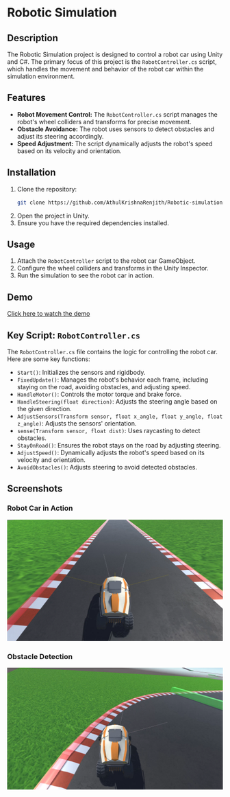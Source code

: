 # Robotic Simulation

## Description
The Robotic Simulation project is designed to control a robot car using Unity and C#. The primary focus of this project is the `RobotController.cs` script, which handles the movement and behavior of the robot car within the simulation environment.

## Features
- **Robot Movement Control:** The `RobotController.cs` script manages the robot's wheel colliders and transforms for precise movement.
- **Obstacle Avoidance:** The robot uses sensors to detect obstacles and adjust its steering accordingly.
- **Speed Adjustment:** The script dynamically adjusts the robot's speed based on its velocity and orientation.

## Installation
1. Clone the repository:
   ```sh
   git clone https://github.com/AthulKrishnaRenjith/Robotic-simulation.git
   ```
2. Open the project in Unity.
3. Ensure you have the required dependencies installed.

## Usage
1. Attach the `RobotController` script to the robot car GameObject.
2. Configure the wheel colliders and transforms in the Unity Inspector.
3. Run the simulation to see the robot car in action.

## Demo
[Click here to watch the demo](car%20robot.mp4)

## Key Script: `RobotController.cs`
The `RobotController.cs` file contains the logic for controlling the robot car. Here are some key functions:

- `Start()`: Initializes the sensors and rigidbody.
- `FixedUpdate()`: Manages the robot's behavior each frame, including staying on the road, avoiding obstacles, and adjusting speed.
- `HandleMotor()`: Controls the motor torque and brake force.
- `HandleSteering(float direction)`: Adjusts the steering angle based on the given direction.
- `AdjustSensors(Transform sensor, float x_angle, float y_angle, float z_angle)`: Adjusts the sensors' orientation.
- `sense(Transform sensor, float dist)`: Uses raycasting to detect obstacles.
- `StayOnRoad()`: Ensures the robot stays on the road by adjusting steering.
- `AdjustSpeed()`: Dynamically adjusts the robot's speed based on its velocity and orientation.
- `AvoidObstacles()`: Adjusts steering to avoid detected obstacles.

## Screenshots

### Robot Car in Action
![Robot Car Moving](robot_car_1.png)

### Obstacle Detection
![Obstacle Detection](obstacle_detection.png)